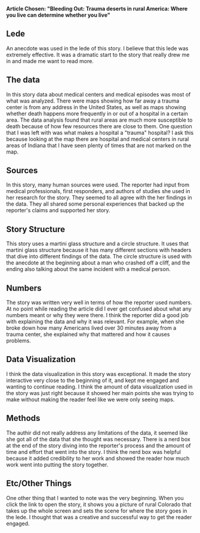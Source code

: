 **Article Chosen: "Bleeding Out: Trauma deserts in rural America: Where you live can determine whether you live"**

Lede
--
An anecdote was used in the lede of this story. I believe that this lede was extremely effective. It was a dramatic start to the story that really drew me in and made me want to read more.

The data
--
In this story data about medical centers and medical episodes was most of what was analyzed. There were maps showing how far away a trauma center is from any address in the United States, as well as maps showing whether death happens more frequently in or out of a hospital in a certain area. The data analysis found that rural areas are much more susceptible to death because of how few resources there are close to them. One question that I was left with was what makes a hospital a "trauma" hospital? I ask this because looking at the map there are hospital and medical centers in rural areas of Indiana that I have seen plenty of times that are not marked on the map.

Sources
--
In this story, many human sources were used. The reporter had input from medical professionals, first responders, and authors of studies she used in her research for the story. They seemed to all agree with the her findings in the data. They all shared some personal experiences that backed up the reporter's claims and supported her story.

Story Structure
--
This story uses a martini glass structure and a circle structure. It uses that martini glass structure because it has many different sections with headers that dive into different findings of the data. The circle structure is used with the anecdote at the beginning about a man who crashed off a cliff, and the ending also talking about the same incident with a medical person.

Numbers
--
The story was written very well in terms of how the reporter used numbers. At no point while reading the article did I ever get confused about what any numbers meant or why they were there. I think the reporter did a good job with explaining the data and why it was relevant. For example, when she broke down how many Americans lived over 30 minutes away from a trauma center, she explained why that mattered and how it causes problems.

Data Visualization
--
I think the data visualization in this story was exceptional. It made the story interactive very close to the beginning of it, and kept me engaged and wanting to continue reading. I think the amount of data visualization used in the story was just right because it showed her main points she was trying to make without making the reader feel like we were only seeing maps. 

Methods
--
The authir did not really address any limitations of the data, it seemed like she got all of the data that she thought was necessary. There is a nerd box at the end of the story diving into the reporter's process and the amount of time and effort that went into the story. I think the nerd box was helpful because it added credibility to her work and showed the reader how much work went into putting the story together.

Etc/Other Things
--
One other thing that I wanted to note was the very beginning. When you click the link to open the story, it shows you a picture of rural Colorado that takes up the whole screen and sets the scene for where the story goes in the lede. I thought that was a creative and successful way to get the reader engaged.
